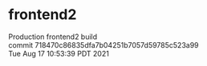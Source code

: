 # frontend2  
Production frontend2 build  
commit 718470c86835dfa7b04251b7057d59785c523a99  
Tue Aug 17 10:53:39 PDT 2021  
